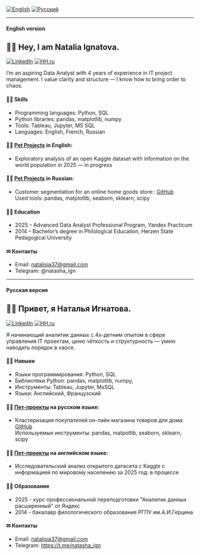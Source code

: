 
[![English](https://img.shields.io/badge/English-blue?style=for-the-badge)](#english-version)
[![Русский](https://img.shields.io/badge/Русский-red?style=for-the-badge)](#русская-версия)

---

#### English version

## 🙋‍♀️ Hey, I am Natalia Ignatova.
[![LinkedIn](https://img.shields.io/badge/LinkedIn-0077B5?style=for-the-badge&logo=linkedin&logoColor=white)]([https://www.linkedin.com/in/твой_профиль](https://www.linkedin.com/in/natalia-ignatova-222aa688/)) [![HH.ru](https://img.shields.io/badge/HH.ru-darkgray?style=for-the-badge&logo=briefcase&logoColor=white)]([https://hh.ru/resume/твой_профиль](https://hh.ru/resume/35c1a4f0ff0f80ecd90039ed1f365366507737))


I’m an aspiring Data Analyst with 4 years of experience in IT project management.
I value clarity and structure — I know how to bring order to chaos.

#### 👩‍🔧 Skills

* Programming languages: Python, SQL
* Python libraries: pandas, matplotlib, numpy
* Tools: Tableau, Jupyter, MS SQL
* Languages: English, French, Russian

#### 👩‍💻  [Pet Projects](https://github.com/Natasha-ign/Pet-projects_EN) in English:
* Exploratory analysis of an open Kaggle dataset with information on the world population in 2025 — in progress

#### 👩‍💻  [Pet Projects](https://github.com/Natasha-ign/Pet-projects_RU) in Russian:
* Customer segmentation for an online home goods store::  [GitHub](https://github.com/Natasha-ign/Projects/blob/main/e-com_customer%20clusters/e-com_%D0%B2%D1%8B%D1%8F%D0%B2%D0%BB%D0%B5%D0%BD%D0%B8%D0%B5%20%D0%BF%D1%80%D0%BE%D1%84%D0%B8%D0%BB%D0%B5%D0%B9%20%D0%BF%D0%BE%D1%82%D1%80%D0%B5%D0%B1%D0%BB%D0%B5%D0%BD%D0%B8%D1%8F.ipynb)  
Used tools: pandas, matplotlib, seaborn, sklearn, scipy

#### 👩‍🎓 Education

* 2025 – Advanced Data Analyst Professional Program, Yandex Practicum
* 2014 – Bachelor’s degree in Philological Education, Herzen State Pedagogical University

#### ✉ Контакты

* Email: natalisia37@gmail.com
* Telegram: @natasha_ign



---

#### Русская версия


## 🙋‍♀️ Привет, я Наталья Игнатова.


[![LinkedIn](https://img.shields.io/badge/LinkedIn-0077B5?style=for-the-badge&logo=linkedin&logoColor=white)]([https://www.linkedin.com/in/твой_профиль](https://www.linkedin.com/in/natalia-ignatova-222aa688/)) [![HH.ru](https://img.shields.io/badge/HH.ru-darkgray?style=for-the-badge&logo=briefcase&logoColor=white)]([https://hh.ru/resume/твой_профиль](https://hh.ru/resume/35c1a4f0ff0f80ecd90039ed1f365366507737))

Я начинающий аналитик данных с 4х-детним опытом в сфере управления IT проектам, ценю чёткость и структурность — умею наводить порядок в хаосе.  


#### 👩‍🔧 Навыки
* Языки программирования: Python, SQL
* Библиотеки Python: pandas, matplotlib, numpy, 
* Инструменты: Tableau, Jupyter, MsSQL
* Языки: Английский, Французский
  
#### 👩‍💻  [Пет-проекты](https://github.com/Natasha-ign/Pet-projects_RU) на русском языке:
* Кластеризация покупателей он-лайн магазина товаров для дома:  [GitHub](https://github.com/Natasha-ign/Projects/blob/main/e-com_customer%20clusters/e-com_%D0%B2%D1%8B%D1%8F%D0%B2%D0%BB%D0%B5%D0%BD%D0%B8%D0%B5%20%D0%BF%D1%80%D0%BE%D1%84%D0%B8%D0%BB%D0%B5%D0%B9%20%D0%BF%D0%BE%D1%82%D1%80%D0%B5%D0%B1%D0%BB%D0%B5%D0%BD%D0%B8%D1%8F.ipynb)  
Используемые инструменты: pandas, matpotlib, seaborn, sklearn, scipy

#### 👩‍💻  [Пет-проекты](https://github.com/Natasha-ign/Pet-projects_EN) на английском языке:
* Исследовательский анализ открытого датасета с Kaggle с информацией по мировому населению за 2025 год: в процессе



#### 👩‍🎓 Образование
 * 2025 - курс профессиональной переподготовки "Аналитик данных расширенный" от Яндекс
 * 2014 - бакалавр филологического образования РГПУ им.А.И.Герцена

#### ✉ Контакты
* Email: natalisia37@gmail.com
* Telegram: https://t.me/natasha_ign








